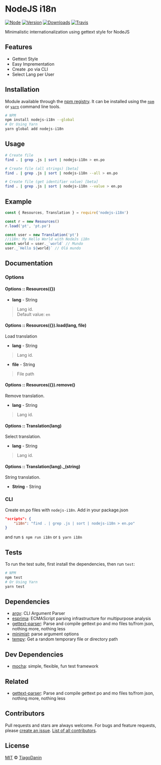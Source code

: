 # NodeJS i18n

[![Node](https://img.shields.io/node/v/nodejs-i18n.svg?style=flat-square)](https://npmjs.org/package/nodejs-i18n) [![Version](https://img.shields.io/npm/v/nodejs-i18n.svg?style=flat-square)](https://npmjs.org/package/nodejs-i18n) [![Downloads](https://img.shields.io/npm/dt/nodejs-i18n.svg?style=flat-square)](https://npmjs.org/package/nodejs-i18n) [![Travis](https://img.shields.io/travis/TiagoDanin/NodeJS-i18n.svg?branch=master&style=flat-square)](https://travis-ci.org/TiagoDanin/NodeJS-i18n) 

Minimalistic internationalization using gettext style for NodeJS

## Features

- Gettext Style
- Easy Imprementation
- Create .po via CLI
- Select Lang per User

## Installation

Module available through the [npm registry](https://www.npmjs.com/). It can be installed using the  [`npm`](https://docs.npmjs.com/getting-started/installing-npm-packages-locally) or [`yarn`](https://yarnpkg.com/en/) command line tools.

```sh
# NPM
npm install nodejs-i18n --global
# Or Using Yarn
yarn global add nodejs-i18n
```

## Usage

```sh
# Create file
find . | grep .js | sort | nodejs-i18n > en.po

# Create file (all strings) [beta]
find . | grep .js | sort | nodejs-i18n --all > en.po

# Create file (get identifier value) [beta]
find . | grep .js | sort | nodejs-i18n --value > en.po
```

## Example

```js
const { Resources, Translation } = require('nodejs-i18n')

const r = new Resources()
r.load('pt', 'pt.po')

const user = new Translation('pt')
//i18n: My Hello World with NodeJs i18n
const world = user._`world` // Mundo
user._`Hello ${world}` // Olá mundo
```

## Documentation

### Options

#### Options :: Resources({})
- **lang** - String
> Lang id.</br>
> Default value: `en`

#### Options :: Resources({}).load(lang, file)
Load translation

- **lang** - String
> Lang id.</br>

- **file** - String
> File path

#### Options :: Resources({}).remove()
Remove translation.

- **lang** - String
> Lang id.</br>

#### Options :: Translation(lang)
Select translation.

- **lang** - String
> Lang id.</br>

#### Options :: Translation(lang).\_(string)
String translation.

- **String** - String

### CLI

Create en.po files with `nodejs-i18n`. Add in your package.json

```json
"scripts": {
	"i18n": "find . | grep .js | sort | nodejs-i18n > en.po"
}
```

and run `$ npm run i18n` or `$ yarn i18n`

## Tests

To run the test suite, first install the dependencies, then run `test`:

```sh
# NPM
npm test
# Or Using Yarn
yarn test
```

## Dependencies

- [argv](https://ghub.io/argv): CLI Argument Parser
- [esprima](https://ghub.io/esprima): ECMAScript parsing infrastructure for multipurpose analysis
- [gettext-parser](https://ghub.io/gettext-parser): Parse and compile gettext po and mo files to/from json, nothing more, nothing less
- [minimist](https://ghub.io/minimist): parse argument options
- [tempy](https://ghub.io/tempy): Get a random temporary file or directory path

## Dev Dependencies

- [mocha](https://ghub.io/mocha): simple, flexible, fun test framework

## Related

- [gettext-parser](https://ghub.io/gettext-parser): Parse and compile gettext po and mo files to/from json, nothing more, nothing less

## Contributors

Pull requests and stars are always welcome. For bugs and feature requests, please [create an issue](https://github.com/TiagoDanin/NodeJS-i18n/issues). [List of all contributors](https://github.com/TiagoDanin/NodeJS-i18n/graphs/contributors).

## License

[MIT](LICENSE) © [TiagoDanin](https://TiagoDanin.github.io)